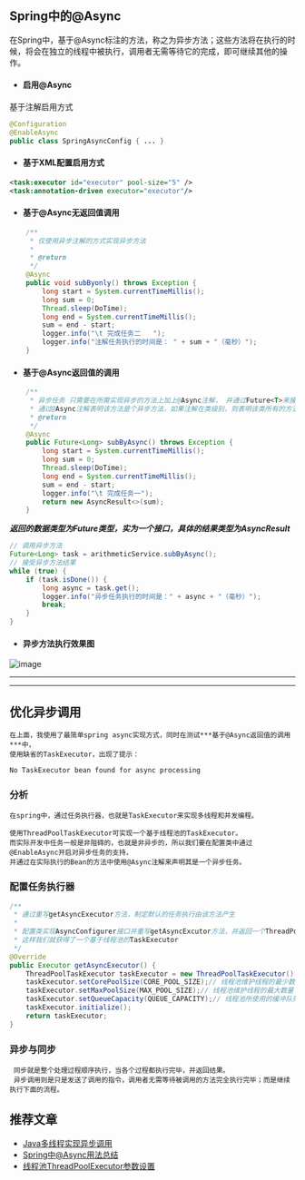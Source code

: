 
## Spring中的@Async
在Spring中，基于@Async标注的方法，称之为异步方法；这些方法将在执行的时候，将会在独立的线程中被执行，调用者无需等待它的完成，即可继续其他的操作。

- #### 启用@Async 
基于注解启用方式
```java
@Configuration  
@EnableAsync  
public class SpringAsyncConfig { ... } 
```	 

- #### 基于XML配置启用方式
```xml
<task:executor id="executor" pool-size="5" />
<task:annotation-driven executor="executor"/>
```	 	 

- #### 基于@Async无返回值调用
```java
	/**
	 * 仅使用异步注解的方式实现异步方法
	 * 
	 * @return
	 */
	@Async
	public void subByonly() throws Exception {
		long start = System.currentTimeMillis();
		long sum = 0;
		Thread.sleep(DoTime);
		long end = System.currentTimeMillis();
		sum = end - start;
		logger.info("\t 完成任务二   ");
		logger.info("注解任务执行的时间是： " + sum + "（毫秒）");
	}
```	
	 
- #### 基于@Async返回值的调用
```java
	/**
	 * 异步任务 只需要在所需实现异步的方法上加上@Async注解， 并通过Future<T>来接受异步方法的处理结果
	 * 通过@Async注解表明该方法是个异步方法，如果注解在类级别，则表明该类所有的方法都是异步方法
	 * @return
	 */
	@Async
	public Future<Long> subByAsync() throws Exception {
		long start = System.currentTimeMillis();
		long sum = 0;
		Thread.sleep(DoTime);
		long end = System.currentTimeMillis();
		sum = end - start;
		logger.info("\t 完成任务一");
		return new AsyncResult<>(sum);
	}
```		 
***返回的数据类型为Future类型，实为一个接口，具体的结果类型为AsyncResult***	 
```java
// 调用异步方法
Future<Long> task = arithmeticService.subByAsync();
// 接受异步方法结果
while (true) {
	if (task.isDone()) {
		long async = task.get();
		logger.info("异步任务执行的时间是：" + async + "（毫秒）");
		break;
	}
}
```	 

- #### 异步方法执行效果图
![image](https://github.com/timebusker/spring-boot/raw/master/static/spring-boot-5-Async/async-test-res.png?raw=true)

---------------------------
---------------------------

## 优化异步调用
    在上面，我使用了最简单spring async实现方式，同时在测试***基于@Async返回值的调用***中，
    使用缺省的TaskExecutor，出现了提示：
```text
No TaskExecutor bean found for async processing
```
### 分析
    在spring中，通过任务执行器，也就是TaskExecutor来实现多线程和并发编程。

    使用ThreadPoolTaskExecutor可实现一个基于线程池的TaskExecutor。 
    而实际开发中任务一般是非阻碍的，也就是非异步的，所以我们要在配置类中通过@EnableAsync开启对异步任务的支持，
    并通过在实际执行的Bean的方法中使用@Async注解来声明其是一个异步任务。	 
	 
### 配置任务执行器
```java
/**
 * 通过重写getAsyncExecutor方法，制定默认的任务执行由该方法产生
 * 
 * 配置类实现AsyncConfigurer接口并重写getAsyncExcutor方法，并返回一个ThreadPoolTaskExevutor
 * 这样我们就获得了一个基于线程池的TaskExecutor
 */
@Override
public Executor getAsyncExecutor() {
	ThreadPoolTaskExecutor taskExecutor = new ThreadPoolTaskExecutor();
	taskExecutor.setCorePoolSize(CORE_POOL_SIZE);// 线程池维护线程的最少数量
	taskExecutor.setMaxPoolSize(MAX_POOL_SIZE);// 线程池维护线程的最大数量
	taskExecutor.setQueueCapacity(QUEUE_CAPACITY);// 线程池所使用的缓冲队列
	taskExecutor.initialize();
	return taskExecutor;
}
```	 

### 异步与同步
     同步就是整个处理过程顺序执行，当各个过程都执行完毕，并返回结果。 
     异步调用则是只是发送了调用的指令，调用者无需等待被调用的方法完全执行完毕；而是继续执行下面的流程。
## 推荐文章
   - [Java多线程实现异步调用](http://blog.csdn.net/lovesomnus/article/details/50838774)
   - [Spring中@Async用法总结](http://blog.csdn.net/blueheart20/article/details/44648667)
   - [线程池ThreadPoolExecutor参数设置](http://blog.csdn.net/zhouhl_cn/article/details/7392607)
